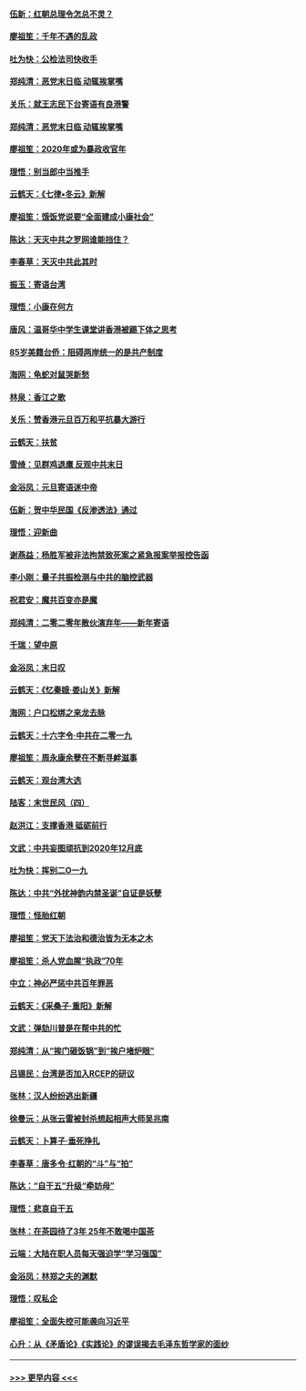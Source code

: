 #### [伍新：红朝总理令怎总不灵？](../pages/nsc993/n11770813.md?t=01070122) 
#### [廖祖笙：千年不遇的乱政](../pages/nsc993/n11770373.md?t=01070122) 
#### [吐为快：公检法司快收手](../pages/nsc993/n11770359.md?t=01070122) 
#### [郑纯清：恶党末日临 动辄挨掌嘴](../pages/nsc993/n11769912.md?t=01070122) 
#### [关乐：就王志民下台寄语有良港警](../pages/nsc993/n11769903.md?t=01070122) 
#### [郑纯清：恶党末日临 动辄挨掌嘴](../pages/nsc993/n11769356.md?t=01070122) 
#### [廖祖笙：2020年或为暴政收官年](../pages/nsc993/n11768216.md?t=01070122) 
#### [理悟：别当郎中当推手](../pages/nsc993/n11768243.md?t=01070122) 
#### [云鹤天：《七律▪冬云》新解](../pages/nsc993/n11768204.md?t=01070122) 
#### [廖祖笙：饿饭党说要“全面建成小康社会”](../pages/nsc993/n11767482.md?t=01070122) 
#### [陈达：天灭中共之罗网谁能挡住？](../pages/nsc993/n11767465.md?t=01070122) 
#### [李春草：天灭中共此其时](../pages/nsc993/n11767452.md?t=01070122) 
#### [振玉：寄语台湾](../pages/nsc993/n11767432.md?t=01070122) 
#### [理悟：小康在何方](../pages/nsc993/n11767394.md?t=01070122) 
#### [唐风：温哥华中学生课堂讲香港被踢下体之思考](../pages/nsc993/n11766848.md?t=01070122) 
#### [85岁美籍台侨：阻碍两岸统一的是共产制度](../pages/nsc993/n11765043.md?t=01070122) 
#### [海网：龟蛇对鼠哭新愁](../pages/nsc993/n11764895.md?t=01070122) 
#### [林泉：香江之歌](../pages/nsc993/n11764415.md?t=01070122) 
#### [关乐：赞香港元旦百万和平抗暴大游行](../pages/nsc993/n11764382.md?t=01070122) 
#### [云鹤天：扶贫](../pages/nsc993/n11764245.md?t=01070122) 
#### [雪绮：见群鸡退鹰  反观中共末日](../pages/nsc993/n11762112.md?t=01070122) 
#### [金浴凤：元旦寄语迷中帝](../pages/nsc993/n11761788.md?t=01070122) 
#### [伍新：贺中华民国《反渗透法》通过](../pages/nsc993/n11761994.md?t=01070122) 
#### [理悟：迎新曲](../pages/nsc993/n11761152.md?t=01070122) 
#### [谢燕益：杨胜军被非法拘禁致死案之紧急报案举报控告函](../pages/nsc993/n11756134.md?t=01070122) 
#### [李小刚：量子共振检测与中共的脑控武器](../pages/nsc993/n11754518.md?t=01070122) 
#### [祝君安：魔共百变亦是魔](../pages/nsc993/n11754469.md?t=01070122) 
#### [郑纯清：二零二零年散伙演弃年——新年寄语](../pages/nsc993/n11754195.md?t=01070122) 
#### [千瑞：望中原](../pages/nsc993/n11754159.md?t=01070122) 
#### [金浴凤：末日叹](../pages/nsc993/n11752359.md?t=01070122) 
#### [云鹤天：《忆秦娥‧娄山关》新解](../pages/nsc993/n11752348.md?t=01070122) 
#### [海网：户口松绑之来龙去脉](../pages/nsc993/n11752328.md?t=01070122) 
#### [云鹤天：十六字令‧中共在二零一九](../pages/nsc993/n11752305.md?t=01070122) 
#### [廖祖笙：周永康余孽在不断寻衅滋事](../pages/nsc993/n11751013.md?t=01070122) 
#### [云鹤天：观台湾大选](../pages/nsc993/n11751007.md?t=01070122) 
#### [陆客：末世民风（四）](../pages/nsc993/n11749203.md?t=01070122) 
#### [赵洪江：支撑香港 砥砺前行](../pages/nsc993/n11748482.md?t=01070122) 
#### [文武：中共妄图顽抗到2020年12月底](../pages/nsc993/n11748446.md?t=01070122) 
#### [吐为快：挥别二O一九](../pages/nsc993/n11748411.md?t=01070122) 
#### [陈达：中共“外扰神韵内禁圣诞”自证是妖孽](../pages/nsc993/n11748226.md?t=01070122) 
#### [理悟：怪胎红朝](../pages/nsc993/n11748206.md?t=01070122) 
#### [廖祖笙：党天下法治和德治皆为无本之木](../pages/nsc993/n11748135.md?t=01070122) 
#### [廖祖笙：杀人党血腥“执政”70年](../pages/nsc993/n11745144.md?t=01070122) 
#### [中立：神必严惩中共百年罪恶](../pages/nsc993/n11744970.md?t=01070122) 
#### [云鹤天：《采桑子‧重阳》新解](../pages/nsc993/n11744948.md?t=01070122) 
#### [文武：弹劾川普是在帮中共的忙](../pages/nsc993/n11744758.md?t=01070122) 
#### [郑纯清：从“挨门砸饭锅”到“挨户堵炉眼”](../pages/nsc993/n11744745.md?t=01070122) 
#### [吕锡民：台湾是否加入RCEP的研议](../pages/nsc993/n11744701.md?t=01070122) 
#### [张林：汉人纷纷逃出新疆](../pages/nsc993/n11743530.md?t=01070122) 
#### [徐曼沅：从张云雷被封杀想起相声大师吴兆南](../pages/nsc993/n11741816.md?t=01070122) 
#### [云鹤天：卜算子‧垂死挣扎](../pages/nsc993/n11739956.md?t=01070122) 
#### [李春草：唐多令‧红朝的“斗”与“拍”](../pages/nsc993/n11739830.md?t=01070122) 
#### [陈达：“自干五”升级“牵妨母”](../pages/nsc993/n11739724.md?t=01070122) 
#### [理悟：悲哀自干五](../pages/nsc993/n11739547.md?t=01070122) 
#### [张林：在茶园待了3年 25年不敢喝中国茶](../pages/nsc993/n11739240.md?t=01070122) 
#### [云端：大陆在职人员每天强迫学“学习强国”](../pages/nsc993/n11738735.md?t=01070122) 
#### [金浴凤：林郑之夫的渊默](../pages/nsc993/n11737735.md?t=01070122) 
#### [理悟：叹私企](../pages/nsc993/n11737715.md?t=01070122) 
#### [廖祖笙：全面失控可能袭向习近平](../pages/nsc993/n11737704.md?t=01070122) 
#### [心升：从《矛盾论》《实践论》的谬误揭去毛泽东哲学家的面纱](../pages/nsc993/n11736962.md?t=01070122) 

----
#### [ >>> 更早内容 <<< ](../indexes/nsc993-earlier.md)
